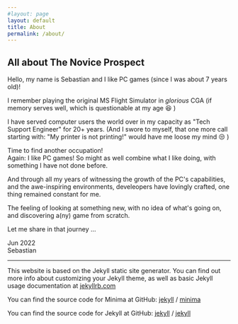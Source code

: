 ```yaml
---
#layout: page
layout: default
title: About
permalink: /about/
---
```


## All about **The Novice Prospect**

Hello, my name is Sebastian and I like PC games (since I was about 7 years old)!

I remember playing the original MS Flight Simulator in *glorious* CGA (if memory serves well, which is questionable at my age :laughing: )

I have served computer users the world over in my capacity as "Tech Support Engineer" for 20+ years.
(And I swore to myself, that one more call starting with: "My printer is not printing!" would have me loose my mind :unamused: )

Time to find another occupation!<br />
Again: I like PC games! So might as well combine what I like doing, with something I have not done before. 

And through all my years of witnessing the growth of the PC's capabilities, and the awe-inspiring environments, develeopers have lovingly crafted, one thing remained constant for me.

The feeling of looking at something new, with no idea of what's going on, and discovering a(ny) game from scratch. 

Let me share in that journey ...

Jun 2022<br />
Sebastian

* * *

This website is based on the Jekyll static site generator. You can find out more info about customizing your Jekyll theme, as well as basic Jekyll usage documentation at [jekyllrb.com](https://jekyllrb.com/)

You can find the source code for Minima at GitHub:
[jekyll][jekyll-organization] /
[minima](https://github.com/jekyll/minima)

You can find the source code for Jekyll at GitHub:
[jekyll][jekyll-organization] /
[jekyll](https://github.com/jekyll/jekyll)


[jekyll-organization]: https://github.com/jekyll
